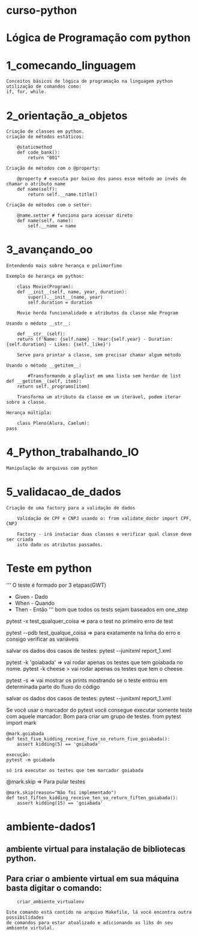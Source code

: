 # curso-python
# Lógica de Programação com python

# 1_comecando_linguagem
    Conceitos básicos de lógica de programação na linguagem python
    utilização de comandos como:
    if, for, while.

# 2_orientação_a_objetos
    Criação de classes em python.
    criação de métodos estáticos:

        @staticmethod
        def code_bank():
            return "001"

    Criação de métodos com o @property:

        @property # executa por baixo dos panos esse método ao invés de chamar o atributo name
        def name(self):
            return self.__name.title()

    Criação de métodos com o setter:

        @name.setter # funciona para acessar direto
        def name(self, name):
            self.__name = name

# 3_avançando_oo
    Entendendo mais sobre herança e polimorfimo

    Exemplo de herança em python:

        class Movie(Program):
        def __init__(self, name, year, duration):
            super().__init__(name, year)
            self.duration = duration

        Movie herda funcionalidade e atributos da classe mãe Program
    
    Usando o médoto __str__:

        def __str__(self):
        return (f'Name: {self.name} - Year:{self.year} - Duration:{self.duration} - Likes: {self._like}')

        Serve para printar a classe, sem precisar chamar algum método
    
    Usando o método __getitem__:

            #Transformando a playlist em uma lista sem herdar de list
    def __getitem__(self, item):
        return self._programs[item]

        Transforma um atributo da classe em um iterável, podem iterar sobre a classe.

    Herança múltipla:

        class Pleno(Alura, Caelum):
    pass


# 4_Python_trabalhando_IO

    Manipulação de arquivos com python

# 5_validacao_de_dados

    Criação de uma factory para a validação de dados

        Validação de CPF e CNPJ usando o: from validate_docbr import CPF, CNPJ

        Factory - irá instaciar duas classes e verificar qual classe deve ser criada
        isto dado os atributos passados.

# Teste em python

'''
O teste é formado por 3 etapas(GWT)

- Given - Dado
- When - Quando
- Then - Então
'''
bom que todos os tests sejam baseados em one_step

pytest -x test_qualquer_coisa => para o test no primeiro erro de test

pytest --pdb test_qualque_coisa => para exatamente na linha do erro e consigo verificar as variáveis

salvar os dados dos casos de testes:
pytest --junitxml report_1.xml

pytest -k 'goiabada' => vai rodar apenas os testes que tem goiabada no nome.
pytest -k cheese > vai rodar apenas os testes que tem o cheese.

pytest -s => vai mostrar os prints mostrando se o teste entrou em determinada parte do fluxo do código

salvar os dados dos casos de testes:
pytest --junitxml report_1.xml

Se você usar o marcador do pytest você consegue executar somente teste com aquele marcador:
Bom para criar um grupo de testes.
from pytest import mark

    @mark.goiabada
    def test_five_kidding_receive_five_so_return_five_goiabada():
        assert kidding(5) == 'goiabada'

    execução:
    pytest -m goiabada

    só irá executar os testes que tem marcador goiabada


@mark.skip => Para pular testes

    @mark.skip(reason="Não foi implementado")
    def test_fiften_kidding_receive_ten_so_return_fiften_goiabada():
        assert kidding(15) == 'goiabada'

# ambiente-dados1
   ## ambiente virtual para instalação de bibliotecas python.
   ## Para criar o ambiente virtual em sua máquina basta digitar o comando:
        criar_ambiente_virtualenv
    
    Este comando está contido no arquivo Makefile, lá você encontra outra possibilidades
    de comandos para estar atualizado e adicionando as libs dn seu ambiente virtulal.